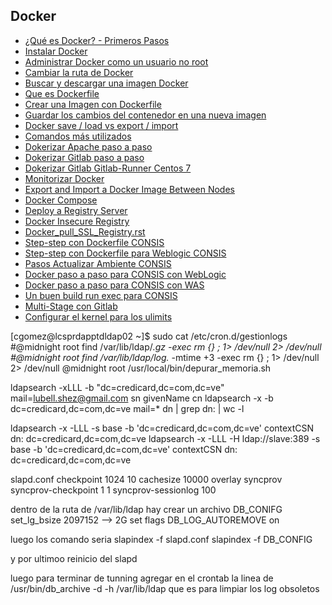 ## Docker

* [¿Qué es Docker? - Primeros Pasos](guia/QueesDocker.rst)
* [Instalar Docker](guia/instalarDocker.rst)
* [Administrar Docker como un usuario no root](guia/usuarionoroot.rst)
* [Cambiar la ruta de Docker](guia/rutaDocker.rst)
* [Buscar y descargar una imagen Docker](guia/buscardescargarDocker.rst)
* [Que es Dockerfile](guia/QueesDockerfile.rst)
* [Crear una Imagen con Dockerfile](guia/Dockerfilesimple.rst)
* [Guardar los cambios del contenedor en una nueva imagen](guia/cambioscontenedornuevaimagen.rst)
* [Docker save / load vs export / import](guia/exportimportsaveload.rst)
* [Comandos más utilizados](guia/comandosmasutilizados.rst)
* [Dokerizar Apache paso a paso](guia/dockerizarapache.rst)
* [Dokerizar Gitlab paso a paso](guia/dockerizargitlab.rst)
* [Dokerizar Gitlab Gitlab-Runner Centos 7](guia/dockerizargitlabCentos7.rst)
* [Monitorizar Docker](guia/monitorizar.rst)
* [Export and Import a Docker Image Between Nodes](guia/Export_and_Import_a_Docker_Image_Between_Nodes.rst)
* [Docker Compose](guia/docker-compose.rst)
* [Deploy a Registry Server](guia/DeployRegistryServer.rst)
* [Docker Insecure Registry](guia/Docker_insecure_registry.rst)
* [Docker_pull_SSL_Registry.rst](guia/Docker_pull_SSL_Registry.rst)
* [Step-step con Dockerfile CONSIS](guia/Step_step_con_Dockerfile.rst)
* [Step-step con Dockerfile para Weblogic CONSIS](guia/Step_step_con_Dockerfile_para_Weblogic.rst)
* [Pasos Actualizar Ambiente CONSIS](guia/Pasos_Actualizar_Ambiente.rst)
* [Docker paso a paso para CONSIS con WebLogic](guia/Docker_paso_paso_CONSIS_WebLogic.rst)
* [Docker paso a paso para CONSIS con WAS](guia/Docker_paso_paso_CONSIS_WAS.rst)
* [Un buen build run exec para CONSIS](guia/build-run-exec.rst)
* [Multi-Stage con Gitlab](guia/Multi-Stage_with_Gitlab.rst)
* [Configurar el kernel para los ulimits](guia/ulimits.rst)



[cgomez@lcsprdapptdldap02 ~]$ sudo cat /etc/cron.d/gestionlogs
#@midnight root find /var/lib/ldap/*.gz -exec rm {} \; 1> /dev/null 2> /dev/null
#@midnight root find /var/lib/ldap/log.* -mtime +3 -exec rm {} \; 1> /dev/null 2> /dev/null
@midnight root /usr/local/bin/depurar_memoria.sh


ldapsearch -xLLL -b "dc=credicard,dc=com,dc=ve" mail=lubell.shez@gmail.com  sn givenName cn
ldapsearch -x -b dc=credicard,dc=com,dc=ve mail=* dn | grep dn: | wc -l

ldapsearch -x -LLL -s base -b 'dc=credicard,dc=com,dc=ve' contextCSN dn: dc=credicard,dc=com,dc=ve
ldapsearch -x -LLL -H ldap://slave:389 -s base -b 'dc=credicard,dc=com,dc=ve' contextCSN dn: dc=credicard,dc=com,dc=ve

slapd.conf
checkpoint 1024 10
cachesize 10000
overlay syncprov
syncprov-checkpoint 1 1
syncprov-sessionlog 100

dentro de la ruta de /var/lib/ldap hay crear un archivo DB_CONIFG
set_lg_bsize 2097152 --> 2G
set flags DB_LOG_AUTOREMOVE on

luego los comando seria 
slapindex -f  slapd.conf
slapindex -f DB_CONFIG

y por ultimoo reinicio del slapd

luego para terminar de tunning agregar en el crontab la linea de /usr/bin/db_archive -d -h /var/lib/ldap
que es para limpiar los log obsoletos



